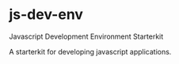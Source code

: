 # js-dev-env
Javascript Development Environment Starterkit

A starterkit for developing javascript applications.
